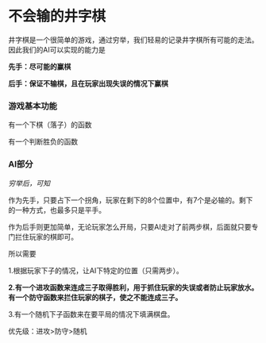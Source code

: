 # 不会输的井字棋
井字棋是一个很简单的游戏，通过穷举，我们轻易的记录井字棋所有可能的走法。因此我们的AI可以实现的能力是

**先手：尽可能的赢棋**

**后手：保证不输棋，且在玩家出现失误的情况下赢棋**

### 游戏基本功能

有一个下棋（落子）的函数

有一个判断胜负的函数

### AI部分

*穷举后，可知*

作为先手，只要占下一个拐角，玩家在剩下的8个位置中，有7个是必输的。剩下的一种方式，也最多只是平手。

作为后手则更加简单，无论玩家怎么开局，只要AI走对了前两步棋，后面就只要专门拦住玩家的棋即可。

所以需要

1.根据玩家下子的情况，让AI下特定的位置（只需两步）。

**2.有一个进攻函数来连成三子取得胜利，用于抓住玩家的失误或者防止玩家放水。有一个防守函数来拦住玩家的棋子，使之不能连成三子。**

3.有一个随机下子函数来在要平局的情况下填满棋盘。

优先级：进攻>防守>随机
